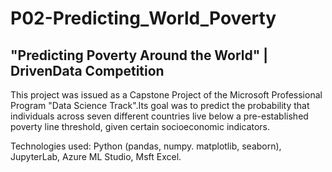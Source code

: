 # P02-Predicting_World_Poverty
## "Predicting Poverty Around the World"  |  DrivenData Competition 

This project was issued as a Capstone Project of the Microsoft Professional Program "Data Science Track".Its goal was to predict the probability that individuals across seven different countries live below a pre-established poverty line threshold, given certain socioeconomic indicators.

Technologies used: Python (pandas, numpy. matplotlib, seaborn), JupyterLab, Azure ML Studio, Msft Excel.
